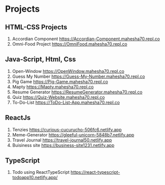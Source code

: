 # Projects #


## HTML-CSS Projects
1. Accordian Component
https://Accordian-Component.mahesha70.repl.co
2. Omni-Food Project
https://OmniFood.mahesha70.repl.co

## Java-Script, Html, Css
1. Open-Window
https://OpenWindow.mahesha70.repl.co
2. Guess My Number
https://Guess-My-Number.mahesha70.repl.co
3. Pig Game 
https://Pig-Game.mahesha70.repl.co
4. Mapty 
https://Mapty.mahesha70.repl.co
5. Resume Generator
https://ResumeGenerator.mahesha70.repl.co
6. Quiz
https://Quiz-Website.mahesha70.repl.co
7. To-Do-List
https://ToDo-List-App.mahesha70.repl.co

## ReactJs
1. Tenzies
https://curious-cucurucho-506fc6.netlify.app
2. Meme-Generator
https://gleeful-unicorn-5848b7.netlify.app
3. Travel Journal
https://travel-journal50.netlify.app
4. Buisiness site
https://business-site1231.netlify.app

## TypeScript
1. Todo using ReactTypeScript
https://react-typescript-todoapp10.netlify.app/

